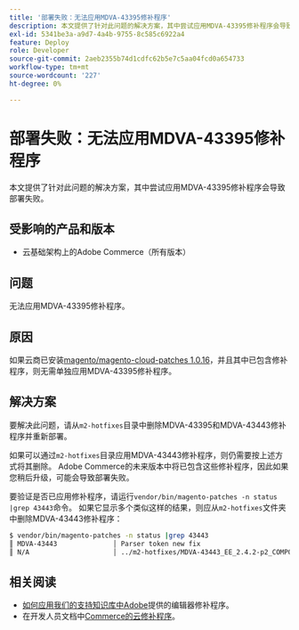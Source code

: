 ```yaml
---
title: '部署失败：无法应用MDVA-43395修补程序'
description: 本文提供了针对此问题的解决方案，其中尝试应用MDVA-43395修补程序会导致部署失败。
exl-id: 5341be3a-a9d7-4a4b-9755-8c585c6922a4
feature: Deploy
role: Developer
source-git-commit: 2aeb2355b74d1cdfc62b5e7c5aa04fcd0a654733
workflow-type: tm+mt
source-wordcount: '227'
ht-degree: 0%

---
```


# 部署失败：无法应用MDVA-43395修补程序

本文提供了针对此问题的解决方案，其中尝试应用MDVA-43395修补程序会导致部署失败。

## 受影响的产品和版本

* 云基础架构上的Adobe Commerce（所有版本）

## 问题

无法应用MDVA-43395修补程序。

## 原因

如果云商已安装[magento/magento-cloud-patches 1.0.16](https://experienceleague.adobe.com/en/docs/commerce-cloud-service/user-guide/release-notes/cloud-patches#v1016)，并且其中已包含修补程序，则无需单独应用MDVA-43395修补程序。

## 解决方案

要解决此问题，请从`m2-hotfixes`目录中删除MDVA-43395和MDVA-43443修补程序并重新部署。

如果可以通过`m2-hotfixes`目录应用MDVA-43443修补程序，则仍需要按上述方式将其删除。 Adobe Commerce的未来版本中将已包含这些修补程序，因此如果您稍后升级，可能会导致部署失败。

要验证是否已应用修补程序，请运行`vendor/bin/magento-patches -n status |grep 43443`命令。
如果它显示多个类似这样的结果，则应从`m2-hotfixes`文件夹中删除MDVA-43443修补程序：

```bash
$ vendor/bin/magento-patches -n status |grep 43443
║ MDVA-43443              │ Parser token new fix                                         │ Other           │ Adobe Commerce Support │ Applied     │ Patch type: Required                                     ║
║ N/A                     │ ../m2-hotfixes/MDVA-43443_EE_2.4.2-p2_COMPOSER_v1.patch      │ Other           │ Local                  │ Applied     │ Patch type: Custom                                       ║
```

## 相关阅读

* [如何应用我们的支持知识库中Adobe](/help/how-to/general/how-to-apply-a-composer-patch-provided-by-magento.md)提供的编辑器修补程序。
* 在开发人员文档中[Commerce的云修补程序](https://experienceleague.adobe.com/en/docs/commerce-cloud-service/user-guide/release-notes/cloud-patches#v1016)。
